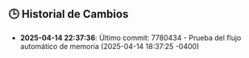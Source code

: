 ## 🕒 Historial de Cambios
- **2025-04-14 22:37:36**: Último commit: 7780434 - Prueba del flujo automático de memoria (2025-04-14 18:37:25 -0400)
